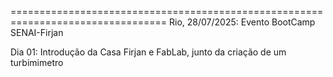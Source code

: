 =================================================================================
    Rio, 28/07/2025: Evento BootCamp SENAI-Firjan

Dia 01:
Introdução da Casa Firjan e FabLab, junto da criação de um turbimimetro



